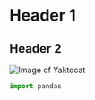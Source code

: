 # Header 1
## Header 2

![Image of Yaktocat](https://octodex.github.com/images/yaktocat.png)

``` python
import pandas
```
